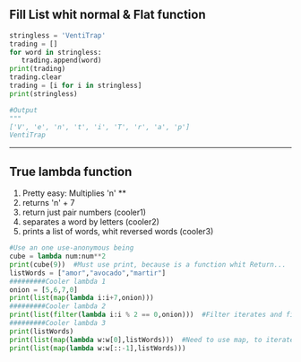 <h2>Fill List whit normal & Flat function</h2>

````python
stringless = 'VentiTrap'
trading = []
for word in stringless:
   trading.append(word)
print(trading)
trading.clear
trading = [i for i in stringless]
print(stringless)

#Output
"""
['V', 'e', 'n', 't', 'i', 'T', 'r', 'a', 'p']
VentiTrap
````

---

<h2>True lambda function</h2>

1. Pretty easy: Multiplies 'n' **
2. returns 'n' + 7 
3. return just pair numbers (cooler1)
4. separates a word by letters (cooler2)
5. prints a list of words, whit reversed words (cooler3)

````python
#Use an one use-anonymous being
cube = lambda num:num**2
print(cube(9))  #Must use print, because is a function whit Return...
listWords = ["amor","avocado","martir"]
#########Cooler lambda 1
onion = [5,6,7,0]
print(list(map(lambda i:i+7,onion)))
#########Cooler lambda 2
print(list(filter(lambda i:i % 2 == 0,onion)))  #Filter iterates and filters!
#########Cooler lambda 3
print(listWords)
print(list(map(lambda w:w[0],listWords)))  #Need to use map, to iterate!
print(list(map(lambda w:w[::-1],listWords)))
````

